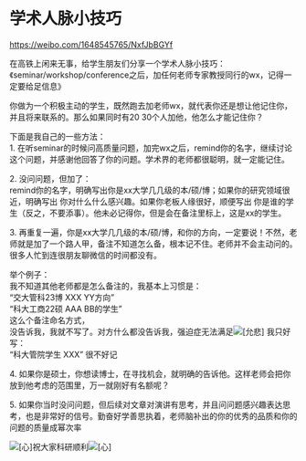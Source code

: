 # 学术人脉小技巧

https://weibo.com/1648545765/NxfJbBGYf

在高铁上闲来无事，给学生朋友们分享一个学术人脉小技巧：  
《seminar/workshop/conference之后，加任何老师专家教授同行的wx，记得一定要给足信息》  
  
你做为一个积极主动的学生，既然跑去加老师wx，就代表你还是想让他记住你，并且将来联系的。那么如果同时有20 30个人加他，他怎么才能记住你？  
  
下面是我自己的一些方法：  
1\. 在听seminar的时候问高质量问题，加完wx之后，remind你的名字，继续讨论这个问题，并感谢他回答了你的问题。学术界的老师都很聪明，就一定能记住。  
  
2\. 没问问题，但加了：  
remind你的名字，明确写出你是xx大学几几级的本/硕/博；如果你的研究领域很近，明确写出 你对什么什么感兴趣。如果你老板人缘很好，顺便写出 你是谁的学生（反之，不要添事）。他未必记得你，但是会在备注里标上，这是xx的学生。  
  
3\. 再重复一遍，你是xx大学几几级的本/硕/博，和你的方向，一定要说！不然，老师就是加了一个路人甲，备注不知道怎么备，根本记不住。老师并不会主动问的。很多人忙到连很朋友聊微信的时间都没有。  
  
举个例子：  
我不知道其他老师都是怎么备注的，我基本上习惯是：  
“交大管科23博 XXX YY方向”  
“科大工商22硕 AAA BB的学生”  
这么个备注命名方式，  
没告诉我，我就不写了。对方什么都没告诉我，强迫症无法满足![[允悲]](https://face.t.sinajs.cn/t4/appstyle/expression/ext/normal/83/2018new_kuxiao_org.png "[允悲]") 我只好写：  
“科大管院学生 XXX” 很不好记  
  
4\. 如果你是硕士，你想读博士，在寻找机会，就明确的告诉他。这样老师会把你放到他考虑的范围里，万一就刚好有名额呢？  
  
5\. 如果你当时没问问题，但后续对文章对演讲有思考，并且问问题感兴趣表达思考，也是非常好的信号。勤奋好学善思执着，老师脑补出的你的优秀的品质和你的问题的质量成幂次率  
  
![[心]](https://face.t.sinajs.cn/t4/appstyle/expression/ext/normal/8a/2018new_xin_org.png "[心]")祝大家科研顺利![[心]](https://face.t.sinajs.cn/t4/appstyle/expression/ext/normal/8a/2018new_xin_org.png "[心]")